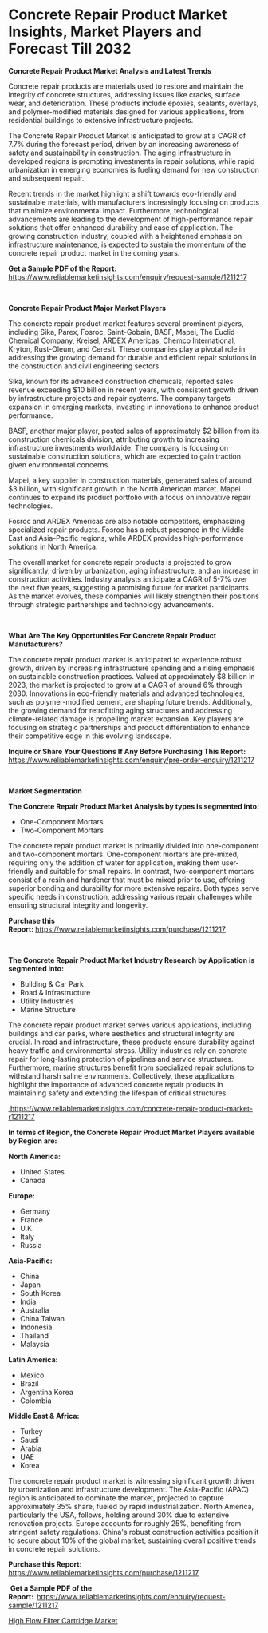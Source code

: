 <p><h1>Concrete Repair Product Market Insights, Market Players and Forecast Till 2032</h1></p><p><strong>Concrete Repair Product Market Analysis and Latest Trends</strong></p>
<p><p>Concrete repair products are materials used to restore and maintain the integrity of concrete structures, addressing issues like cracks, surface wear, and deterioration. These products include epoxies, sealants, overlays, and polymer-modified materials designed for various applications, from residential buildings to extensive infrastructure projects. </p><p>The Concrete Repair Product Market is anticipated to grow at a CAGR of 7.7% during the forecast period, driven by an increasing awareness of safety and sustainability in construction. The aging infrastructure in developed regions is prompting investments in repair solutions, while rapid urbanization in emerging economies is fueling demand for new construction and subsequent repair. </p><p>Recent trends in the market highlight a shift towards eco-friendly and sustainable materials, with manufacturers increasingly focusing on products that minimize environmental impact. Furthermore, technological advancements are leading to the development of high-performance repair solutions that offer enhanced durability and ease of application. The growing construction industry, coupled with a heightened emphasis on infrastructure maintenance, is expected to sustain the momentum of the concrete repair product market in the coming years.</p></p>
<p><strong>Get a Sample PDF of the Report:&nbsp;</strong> <a href="https://www.reliablemarketinsights.com/enquiry/request-sample/1211217?utm_campaign=3170&utm_medium=2&utm_source=Github&utm_content=ia&utm_term=24032025&utm_id=concrete-repair-product">https://www.reliablemarketinsights.com/enquiry/request-sample/1211217</a></p>
<p>&nbsp;</p>
<p><strong>Concrete Repair Product Major Market Players</strong></p>
<p><p>The concrete repair product market features several prominent players, including Sika, Parex, Fosroc, Saint-Gobain, BASF, Mapei, The Euclid Chemical Company, Kreisel, ARDEX Americas, Chemco International, Kryton, Rust-Oleum, and Ceresit. These companies play a pivotal role in addressing the growing demand for durable and efficient repair solutions in the construction and civil engineering sectors.</p><p>Sika, known for its advanced construction chemicals, reported sales revenue exceeding $10 billion in recent years, with consistent growth driven by infrastructure projects and repair systems. The company targets expansion in emerging markets, investing in innovations to enhance product performance.</p><p>BASF, another major player, posted sales of approximately $2 billion from its construction chemicals division, attributing growth to increasing infrastructure investments worldwide. The company is focusing on sustainable construction solutions, which are expected to gain traction given environmental concerns.</p><p>Mapei, a key supplier in construction materials, generated sales of around $3 billion, with significant growth in the North American market. Mapei continues to expand its product portfolio with a focus on innovative repair technologies.</p><p>Fosroc and ARDEX Americas are also notable competitors, emphasizing specialized repair products. Fosroc has a robust presence in the Middle East and Asia-Pacific regions, while ARDEX provides high-performance solutions in North America.</p><p>The overall market for concrete repair products is projected to grow significantly, driven by urbanization, aging infrastructure, and an increase in construction activities. Industry analysts anticipate a CAGR of 5-7% over the next five years, suggesting a promising future for market participants. As the market evolves, these companies will likely strengthen their positions through strategic partnerships and technology advancements.</p></p>
<p>&nbsp;</p>
<p><strong>What Are The Key Opportunities For Concrete Repair Product Manufacturers?</strong></p>
<p><p>The concrete repair product market is anticipated to experience robust growth, driven by increasing infrastructure spending and a rising emphasis on sustainable construction practices. Valued at approximately $8 billion in 2023, the market is projected to grow at a CAGR of around 6% through 2030. Innovations in eco-friendly materials and advanced technologies, such as polymer-modified cement, are shaping future trends. Additionally, the growing demand for retrofitting aging structures and addressing climate-related damage is propelling market expansion. Key players are focusing on strategic partnerships and product differentiation to enhance their competitive edge in this evolving landscape.</p></p>
<p><strong>Inquire or Share Your Questions If Any Before Purchasing This Report:</strong> <a href="https://www.reliablemarketinsights.com/enquiry/pre-order-enquiry/1211217?utm_campaign=3170&utm_medium=2&utm_source=Github&utm_content=ia&utm_term=24032025&utm_id=concrete-repair-product">https://www.reliablemarketinsights.com/enquiry/pre-order-enquiry/1211217</a></p>
<p>&nbsp;</p>
<p><strong>Market Segmentation</strong></p>
<p><strong>The Concrete Repair Product Market Analysis by types is segmented into:</strong></p>
<p><ul><li>One-Component Mortars</li><li>Two-Component Mortars</li></ul></p>
<p><p>The concrete repair product market is primarily divided into one-component and two-component mortars. One-component mortars are pre-mixed, requiring only the addition of water for application, making them user-friendly and suitable for small repairs. In contrast, two-component mortars consist of a resin and hardener that must be mixed prior to use, offering superior bonding and durability for more extensive repairs. Both types serve specific needs in construction, addressing various repair challenges while ensuring structural integrity and longevity.</p></p>
<p><strong>Purchase this Report:&nbsp;</strong><a href="https://www.reliablemarketinsights.com/purchase/1211217?utm_campaign=3170&utm_medium=2&utm_source=Github&utm_content=ia&utm_term=24032025&utm_id=concrete-repair-product">https://www.reliablemarketinsights.com/purchase/1211217</a></p>
<p>&nbsp;</p>
<p><strong>The Concrete Repair Product Market Industry Research by Application is segmented into:</strong></p>
<p><ul><li>Building & Car Park</li><li>Road & Infrastructure</li><li>Utility Industries</li><li>Marine Structure</li></ul></p>
<p><p>The concrete repair product market serves various applications, including buildings and car parks, where aesthetics and structural integrity are crucial. In road and infrastructure, these products ensure durability against heavy traffic and environmental stress. Utility industries rely on concrete repair for long-lasting protection of pipelines and service structures. Furthermore, marine structures benefit from specialized repair solutions to withstand harsh saline environments. Collectively, these applications highlight the importance of advanced concrete repair products in maintaining safety and extending the lifespan of critical structures.</p></p>
<p><a href="https://www.reliablemarketinsights.com/concrete-repair-product-market-r1211217?utm_campaign=3170&utm_medium=2&utm_source=Github&utm_content=ia&utm_term=24032025&utm_id=concrete-repair-product">&nbsp;https://www.reliablemarketinsights.com/concrete-repair-product-market-r1211217</a></p>
<p><strong>In terms of Region, the Concrete Repair Product Market Players available by Region are:</strong></p>
<p>
    <p> <strong> North America: </strong>
        <ul>
            <li>United States</li>
            <li>Canada</li>
        </ul>
        </p> 
    <p> <strong> Europe: </strong>
        <ul>
            <li>Germany</li>
            <li>France</li>
            <li>U.K.</li>
            <li>Italy</li>
            <li>Russia</li>
        </ul>
        </p> 
    <p> <strong> Asia-Pacific: </strong>
        <ul>
            <li>China</li>
            <li>Japan</li>
            <li>South Korea</li>
            <li>India</li>
            <li>Australia</li>
            <li>China Taiwan</li>
            <li>Indonesia</li>
            <li>Thailand</li>
            <li>Malaysia</li>
        </ul>
        </p> 
    <p> <strong> Latin America: </strong>
        <ul>
            <li>Mexico</li>
            <li>Brazil</li>
            <li>Argentina Korea</li>
            <li>Colombia</li>
        </ul>
        </p> 
    <p> <strong> Middle East & Africa: </strong>
        <ul>
            <li>Turkey</li>
            <li>Saudi</li>
            <li>Arabia</li>
            <li>UAE</li>
            <li>Korea</li>
        </ul>
    </p>
    </p>
<p><p>The concrete repair product market is witnessing significant growth driven by urbanization and infrastructure development. The Asia-Pacific (APAC) region is anticipated to dominate the market, projected to capture approximately 35% share, fueled by rapid industrialization. North America, particularly the USA, follows, holding around 30% due to extensive renovation projects. Europe accounts for roughly 25%, benefiting from stringent safety regulations. China's robust construction activities position it to secure about 10% of the global market, sustaining overall positive trends in concrete repair solutions.</p></p>
<p><strong>Purchase this Report: </strong><a href="https://www.reliablemarketinsights.com/purchase/1211217?utm_campaign=3170&utm_medium=2&utm_source=Github&utm_content=ia&utm_term=24032025&utm_id=concrete-repair-product">https://www.reliablemarketinsights.com/purchase/1211217</a></p>
<p>&nbsp;<strong>Get a Sample PDF of the Report:&nbsp;&nbsp;</strong><a href="https://www.reliablemarketinsights.com/enquiry/request-sample/1211217?utm_campaign=3170&utm_medium=2&utm_source=Github&utm_content=ia&utm_term=24032025&utm_id=concrete-repair-product">https://www.reliablemarketinsights.com/enquiry/request-sample/1211217</a></p>
<p><strong></strong></p>
<p><p><a href="https://github.com/mookiesville/Market-Research-Report-List-1/blob/main/high-flow-filter-cartridge-market.md?utm_campaign=3170&utm_medium=2&utm_source=Github&utm_content=ia&utm_term=24032025&utm_id=concrete-repair-product">High Flow Filter Cartridge Market</a></p></p>